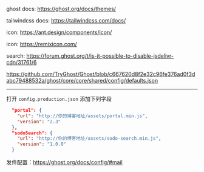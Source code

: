ghost docs: https://ghost.org/docs/themes/

tailwindcss docs: https://tailwindcss.com/docs/

icon: https://ant.design/components/icon/

icon: https://remixicon.com/

search: https://forum.ghost.org/t/is-it-possible-to-disable-jsdelivr-cdn/31761/6


https://github.com/TryGhost/Ghost/blob/c667620d8f2e32c96fe376ad0f3dabc79488532a/ghost/core/core/shared/config/defaults.json

---

打开 `config.production.json` 添加下列字段

```json
  "portal": {
    "url": "http://你的博客地址/assets/portal.min.js",
    "version": "2.3"
  },
  "sodoSearch": {
    "url": "http://你的博客地址/assets/sodo-search.min.js",
    "version": "1.0.0"
  }
```

发件配置：https://ghost.org/docs/config/#mail